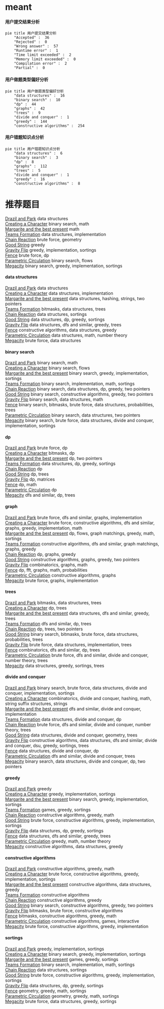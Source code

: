 # meant
<!-- tabs:start -->
#### **用户提交结果分析**

```mermaid
pie title 用户提交结果分析
    "Accepted" :  36
    "Rejected" :  0
    "Wrong answer" :  57
    "Runtime error" :  1
    "Time limit exceeded" :  2
    "Memory limit exceeded" :  0
    "Compilation error" :  2
    "Partial" :  0
```
#### **用户做题类型偏好分析**

```mermaid
pie title 用户做题类型偏好分析
    "data structures" :  16
    "binary search" :  10
    "dp" :  44
    "graphs" :  42
    "trees" :  9
    "divide and conquer" :  1
    "greedy" :  144
    "constructive algorithms" :  254
```
#### **用户错题知识点分析**

```mermaid
pie title 用户错题知识点分析
    "data structures" :  6
    "binary search" :  3
    "dp" :  8
    "graphs" :  112
    "trees" :  5
    "divide and conquer" :  1
    "greedy" :  16
    "constructive algorithms" :  8
```
<!-- tabs:end -->
# 推荐题目
[Drazil and Park](https://codeforces.com/contest/516/problem/C)		data structures		  
[Creating a Character](http://codeforces.com/problemset/problem/1217/A)		binary search,
                        math		  
[Margarite and the best present](http://codeforces.com/problemset/problem/1080/B)		math		  
[Teams Formation](http://codeforces.com/problemset/problem/878/B)		data structures,
                        implementation		  
[Chain Reaction](https://codeforces.com/contest/667/problem/E)		brute force,
                        geometry		  
[Good String](http://codeforces.com/problemset/problem/1165/C)		greedy		  
[Gravity Flip](http://codeforces.com/problemset/problem/405/A)		greedy,
                        implementation,
                        sortings		  
[Fence](http://codeforces.com/problemset/problem/363/B)		brute force,
                        dp		  
[Parametric Circulation](http://codeforces.com/problemset/problem/925/F)		binary search,
                        flows		  
[Megacity](http://codeforces.com/problemset/problem/424/B)		binary search,
                        greedy,
                        implementation,
                        sortings		  
<!-- tabs:start -->
#### **data structures**
[Drazil and Park](https://codeforces.com/contest/516/problem/C)		data structures		  
[Creating a Character](http://codeforces.com/problemset/problem/878/B)		data structures,
                        implementation		  
[Margarite and the best present](http://codeforces.com/problemset/problem/1313/E)		data structures,
                        hashing,
                        strings,
                        two pointers		  
[Teams Formation](http://codeforces.com/problemset/problem/877/E)		bitmasks,
                        data structures,
                        trees		  
[Chain Reaction](http://codeforces.com/problemset/problem/1187/D)		data structures,
                        sortings		  
[Good String](http://codeforces.com/problemset/problem/1253/E)		data structures,
                        dp,
                        greedy,
                        sortings		  
[Gravity Flip](http://codeforces.com/problemset/problem/1452/G)		data structures,
                        dfs and similar,
                        greedy,
                        trees		  
[Fence](http://codeforces.com/problemset/problem/748/D)		constructive algorithms,
                        data structures,
                        greedy		  
[Parametric Circulation](http://codeforces.com/problemset/problem/1422/F)		data structures,
                        math,
                        number theory		  
[Megacity](http://codeforces.com/problemset/problem/785/E)		brute force,
                        data structures		  
#### **binary search**
[Drazil and Park](http://codeforces.com/problemset/problem/1217/A)		binary search,
                        math		  
[Creating a Character](http://codeforces.com/problemset/problem/925/F)		binary search,
                        flows		  
[Margarite and the best present](http://codeforces.com/problemset/problem/424/B)		binary search,
                        greedy,
                        implementation,
                        sortings		  
[Teams Formation](http://codeforces.com/problemset/problem/492/B)		binary search,
                        implementation,
                        math,
                        sortings		  
[Chain Reaction](http://codeforces.com/problemset/problem/1492/C)		binary search,
                        data structures,
                        dp,
                        greedy,
                        two pointers		  
[Good String](http://codeforces.com/problemset/problem/1463/D)		binary search,
                        constructive algorithms,
                        greedy,
                        two pointers		  
[Gravity Flip](http://codeforces.com/problemset/problem/1490/G)		binary search,
                        data structures,
                        math		  
[Fence](http://codeforces.com/problemset/problem/1479/D)		binary search,
                        bitmasks,
                        brute force,
                        data structures,
                        probabilities,
                        trees		  
[Parametric Circulation](http://codeforces.com/problemset/problem/1436/E)		binary search,
                        data structures,
                        two pointers		  
[Megacity](http://codeforces.com/problemset/problem/1461/D)		binary search,
                        brute force,
                        data structures,
                        divide and conquer,
                        implementation,
                        sortings		  
#### **dp**
[Drazil and Park](http://codeforces.com/problemset/problem/363/B)		brute force,
                        dp		  
[Creating a Character](https://codeforces.com/contest/800/problem/D)		bitmasks,
                        dp		  
[Margarite and the best present](https://codeforces.com/contest/789/problem/C)		dp,
                        two pointers		  
[Teams Formation](http://codeforces.com/problemset/problem/1253/E)		data structures,
                        dp,
                        greedy,
                        sortings		  
[Chain Reaction](http://codeforces.com/problemset/problem/264/C)		dp		  
[Good String](https://codeforces.com/contest/1078/problem/C)		dp,
                        trees		  
[Gravity Flip](http://codeforces.com/problemset/problem/222/E)		dp,
                        matrices		  
[Fence](http://codeforces.com/problemset/problem/1182/A)		dp,
                        math		  
[Parametric Circulation](http://codeforces.com/problemset/problem/1066/F)		dp		  
[Megacity](http://codeforces.com/problemset/problem/734/E)		dfs and similar,
                        dp,
                        trees		  
#### **graph**
[Drazil and Park](http://codeforces.com/problemset/problem/948/A)		brute force,
                        dfs and similar,
                        graphs,
                        implementation		  
[Creating a Character](http://codeforces.com/problemset/problem/1487/C)		brute force,
                        constructive algorithms,
                        dfs and similar,
                        graphs,
                        greedy,
                        implementation,
                        math		  
[Margarite and the best present](http://codeforces.com/problemset/problem/1437/C)		dp,
                        flows,
                        graph matchings,
                        greedy,
                        math,
                        sortings		  
[Teams Formation](http://codeforces.com/problemset/problem/1470/D)		constructive algorithms,
                        dfs and similar,
                        graph matchings,
                        graphs,
                        greedy		  
[Chain Reaction](http://codeforces.com/problemset/problem/1476/C)		dp,
                        graphs,
                        greedy		  
[Good String](http://codeforces.com/problemset/problem/1304/D)		constructive algorithms,
                        graphs,
                        greedy,
                        two pointers		  
[Gravity Flip](http://codeforces.com/problemset/problem/1475/C)		combinatorics,
                        graphs,
                        math		  
[Fence](http://codeforces.com/problemset/problem/553/E)		dp,
                        fft,
                        graphs,
                        math,
                        probabilities		  
[Parametric Circulation](http://codeforces.com/problemset/problem/1495/C)		constructive algorithms,
                        graphs		  
[Megacity](http://codeforces.com/problemset/problem/1510/K)		brute force,
                        graphs,
                        implementation		  
#### **trees**
[Drazil and Park](http://codeforces.com/problemset/problem/877/E)		bitmasks,
                        data structures,
                        trees		  
[Creating a Character](https://codeforces.com/contest/1078/problem/C)		dp,
                        trees		  
[Margarite and the best present](http://codeforces.com/problemset/problem/1452/G)		data structures,
                        dfs and similar,
                        greedy,
                        trees		  
[Teams Formation](http://codeforces.com/problemset/problem/734/E)		dfs and similar,
                        dp,
                        trees		  
[Chain Reaction](http://codeforces.com/problemset/problem/581/F)		dp,
                        trees,
                        two pointers		  
[Good String](http://codeforces.com/problemset/problem/1479/D)		binary search,
                        bitmasks,
                        brute force,
                        data structures,
                        probabilities,
                        trees		  
[Gravity Flip](http://codeforces.com/problemset/problem/1511/C)		brute force,
                        data structures,
                        implementation,
                        trees		  
[Fence](http://codeforces.com/problemset/problem/1499/F)		combinatorics,
                        dfs and similar,
                        dp,
                        trees		  
[Parametric Circulation](http://codeforces.com/problemset/problem/1491/E)		brute force,
                        dfs and similar,
                        divide and conquer,
                        number theory,
                        trees		  
[Megacity](http://codeforces.com/problemset/problem/1466/D)		data structures,
                        greedy,
                        sortings,
                        trees		  
#### **divide and conquer**
[Drazil and Park](http://codeforces.com/problemset/problem/1461/D)		binary search,
                        brute force,
                        data structures,
                        divide and conquer,
                        implementation,
                        sortings		  
[Creating a Character](http://codeforces.com/problemset/problem/1466/G)		combinatorics,
                        divide and conquer,
                        hashing,
                        math,
                        string suffix structures,
                        strings		  
[Margarite and the best present](http://codeforces.com/problemset/problem/1490/D)		dfs and similar,
                        divide and conquer,
                        implementation		  
[Teams Formation](https://codeforces.com/contest/1483/problem/C)		data structures,
                        divide and conquer,
                        dp		  
[Chain Reaction](http://codeforces.com/problemset/problem/1491/E)		brute force,
                        dfs and similar,
                        divide and conquer,
                        number theory,
                        trees		  
[Good String](http://codeforces.com/problemset/problem/1303/G)		data structures,
                        divide and conquer,
                        geometry,
                        trees		  
[Gravity Flip](http://codeforces.com/problemset/problem/1494/D)		constructive algorithms,
                        data structures,
                        dfs and similar,
                        divide and conquer,
                        dsu,
                        greedy,
                        sortings,
                        trees		  
[Fence](http://codeforces.com/problemset/problem/1482/E)		data structures,
                        divide and conquer,
                        dp		  
[Parametric Circulation](http://codeforces.com/problemset/problem/566/C)		dfs and similar,
                        divide and conquer,
                        trees		  
[Megacity](http://codeforces.com/problemset/problem/1428/F)		binary search,
                        data structures,
                        divide and conquer,
                        dp,
                        two pointers		  
#### **greedy**
[Drazil and Park](http://codeforces.com/problemset/problem/1165/C)		greedy		  
[Creating a Character](http://codeforces.com/problemset/problem/405/A)		greedy,
                        implementation,
                        sortings		  
[Margarite and the best present](http://codeforces.com/problemset/problem/424/B)		binary search,
                        greedy,
                        implementation,
                        sortings		  
[Teams Formation](http://codeforces.com/problemset/problem/388/C)		games,
                        greedy,
                        sortings		  
[Chain Reaction](https://codeforces.com/contest/1350/problem/D)		constructive algorithms,
                        greedy,
                        math		  
[Good String](http://codeforces.com/problemset/problem/479/B)		brute force,
                        constructive algorithms,
                        greedy,
                        implementation,
                        sortings		  
[Gravity Flip](http://codeforces.com/problemset/problem/1253/E)		data structures,
                        dp,
                        greedy,
                        sortings		  
[Fence](http://codeforces.com/problemset/problem/1452/G)		data structures,
                        dfs and similar,
                        greedy,
                        trees		  
[Parametric Circulation](http://codeforces.com/problemset/problem/1062/B)		greedy,
                        math,
                        number theory		  
[Megacity](http://codeforces.com/problemset/problem/748/D)		constructive algorithms,
                        data structures,
                        greedy		  
#### **constructive algorithms**
[Drazil and Park](https://codeforces.com/contest/1350/problem/D)		constructive algorithms,
                        greedy,
                        math		  
[Creating a Character](http://codeforces.com/problemset/problem/479/B)		brute force,
                        constructive algorithms,
                        greedy,
                        implementation,
                        sortings		  
[Margarite and the best present](http://codeforces.com/problemset/problem/748/D)		constructive algorithms,
                        data structures,
                        greedy		  
[Teams Formation](http://codeforces.com/problemset/problem/622/D)		constructive algorithms		  
[Chain Reaction](http://codeforces.com/problemset/problem/1493/A)		constructive algorithms,
                        greedy		  
[Good String](http://codeforces.com/problemset/problem/1463/D)		binary search,
                        constructive algorithms,
                        greedy,
                        two pointers		  
[Gravity Flip](https://codeforces.com/contest/1456/problem/B)		bitmasks,
                        brute force,
                        constructive algorithms		  
[Fence](http://codeforces.com/problemset/problem/1492/D)		bitmasks,
                        constructive algorithms,
                        greedy,
                        math		  
[Parametric Circulation](https://codeforces.com/contest/1504/problem/D)		constructive algorithms,
                        games,
                        interactive		  
[Megacity](https://codeforces.com/contest/1483/problem/A)		brute force,
                        constructive algorithms,
                        greedy,
                        implementation		  
#### **sortings**
[Drazil and Park](http://codeforces.com/problemset/problem/405/A)		greedy,
                        implementation,
                        sortings		  
[Creating a Character](http://codeforces.com/problemset/problem/424/B)		binary search,
                        greedy,
                        implementation,
                        sortings		  
[Margarite and the best present](http://codeforces.com/problemset/problem/388/C)		games,
                        greedy,
                        sortings		  
[Teams Formation](http://codeforces.com/problemset/problem/492/B)		binary search,
                        implementation,
                        math,
                        sortings		  
[Chain Reaction](http://codeforces.com/problemset/problem/1187/D)		data structures,
                        sortings		  
[Good String](http://codeforces.com/problemset/problem/479/B)		brute force,
                        constructive algorithms,
                        greedy,
                        implementation,
                        sortings		  
[Gravity Flip](http://codeforces.com/problemset/problem/1253/E)		data structures,
                        dp,
                        greedy,
                        sortings		  
[Fence](https://codeforces.com/contest/1496/problem/C)		geometry,
                        greedy,
                        math,
                        sortings		  
[Parametric Circulation](http://codeforces.com/problemset/problem/1495/A)		geometry,
                        greedy,
                        math,
                        sortings		  
[Megacity](http://codeforces.com/problemset/problem/1497/A)		brute force,
                        data structures,
                        greedy,
                        sortings		  
<!-- tabs:end -->
